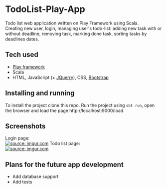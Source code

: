 # TodoList-Play-App
Todo list web application written on Play Framework using Scala.  
Creating new user, login, managing user's todo-list: adding new task with or without deadline, removing task, marking done task, sorting tasks by deadlines dates.

## Tech used
- [Play framework](https://www.playframework.com/)
- Scala
- HTML, JavaScript (+ [JQuerry](https://jquery.com/)), CSS, [Bootstrap](https://getbootstrap.com/)

## Installing and running
To install the project clone this repo.
Run the project using `sbt run`, open the browser and load the page http://localhost:9000/load.

## Screenshots
Login page:  
<a href="https://imgur.com/C97eyK9"><img src="https://i.imgur.com/C97eyK9.png" title="source: imgur.com" /></a>
Todo list page:  
<a href="https://imgur.com/r4KFHOE"><img src="https://i.imgur.com/r4KFHOE.png" title="source: imgur.com" /></a>

## Plans for the future app development
- Add database support
- Add tests
